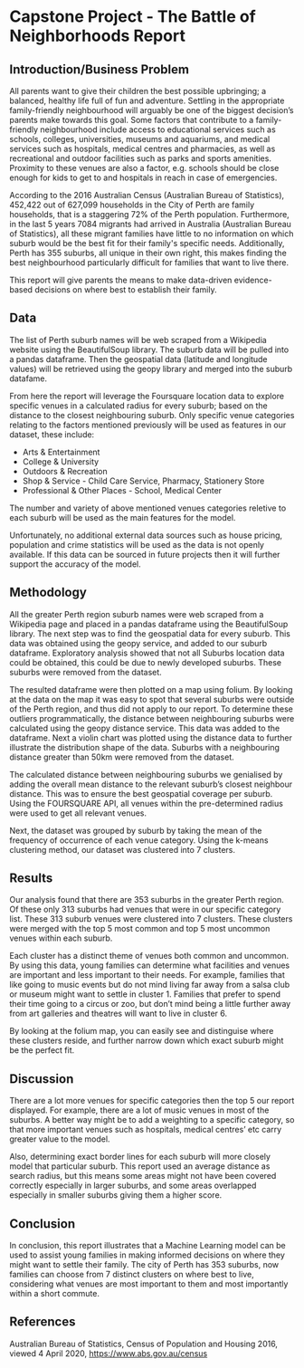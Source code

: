 # Capstone Project - The Battle of Neighborhoods Report

## Introduction/Business Problem

All parents want to give their children the best possible upbringing; a balanced, healthy life full of fun and adventure. Settling in the appropriate family-friendly neighbourhood will arguably be one of the biggest decision’s parents make towards this goal. Some factors that contribute to a family-friendly neighbourhood include access to educational services such as schools, colleges, universities, museums and aquariums, and medical services such as hospitals, medical centres and pharmacies, as well as recreational and outdoor facilities such as parks and sports amenities. Proximity to these venues are also a factor, e.g. schools should be close enough for kids to get to and hospitals in reach in case of emergencies.

According to the 2016 Australian Census (Australian Bureau of Statistics), 452,422 out of 627,099 households in the City of Perth are family households, that is a staggering 72% of the Perth population. Furthermore, in the last 5 years 7084 migrants had arrived in Australia (Australian Bureau of Statistics), all these migrant families have little to no information on which suburb would be the best fit for their family's specific needs. Additionally, Perth has 355 suburbs, all unique in their own right, this makes finding the best neighbourhood particularly difficult for families that want to live there.

This report will give parents the means to make data-driven evidence-based decisions on where best to establish their family.

## Data

The list of Perth suburb names will be web scraped from a Wikipedia website using the BeautifulSoup library. The suburb data will be pulled into a pandas dataframe. Then the geospatial data (latitude and longitude values) will be retrieved using the geopy library and merged into the suburb datafame.

From here the report will leverage the Foursquare location data to explore specific venues in a calculated radius for every suburb; based on the distance to the closest neighbouring suburb. Only specific venue categories relating to the factors mentioned previously will be used as features in our dataset, these include:
* Arts & Entertainment
* College & University
* Outdoors & Recreation
* Shop & Service - Child Care Service, Pharmacy, Stationery Store
* Professional & Other Places - School, Medical Center

The number and variety of above mentioned venues categories reletive to each suburb will be used as the main features for the model.

Unfortunately, no additional external data sources such as house pricing, population and crime statistics will be used as the data is not openly available. If this data can be sourced in future projects then it will further support the accuracy of the model.

## Methodology

All the greater Perth region suburb names were web scraped from a Wikipedia page and placed in a pandas dataframe using the BeautifulSoup library. The next step was to find the geospatial data for every suburb. This data was obtained using the geopy service, and added to our suburb dataframe. Exploratory analysis showed that not all Suburbs location data could be obtained, this could be due to newly developed suburbs. These suburbs were removed from the dataset.

The resulted dataframe were then plotted on a map using folium. By looking at the data on the map it was easy to spot that several suburbs were outside of the Perth region, and thus did not apply to our report. To determine these outliers programmatically, the distance between neighbouring suburbs were calculated using the geopy distance service. This data was added to the dataframe. Next a violin chart was plotted using the distance data to further illustrate the distribution shape of the data. Suburbs with a neighbouring distance greater than 50km were removed from the dataset.

The calculated distance between neighbouring suburbs we genialised by adding the overall mean distance to the relevant suburb’s closest neighbour distance. This was to ensure the best geospatial coverage per suburb. Using the FOURSQUARE API, all venues within the pre-determined radius were used to get all relevant venues.

Next, the dataset was grouped by suburb by taking the mean of the frequency of occurrence of each venue category. Using the k-means clustering method, our dataset was clustered into 7 clusters.

## Results

Our analysis found that there are 353 suburbs in the greater Perth region. Of these only 313 suburbs had venues that were in our specific category list. These 313 suburb venues were clustered into 7 clusters. These clusters were merged with the top 5 most common and top 5 most uncommon venues within each suburb.

Each cluster has a distinct theme of venues both common and uncommon. By using this data, young families can determine what facilities and venues are important and less important to their needs. For example, families that like going to music events but do not mind living far away from a salsa club or museum might want to settle in cluster 1. Families that prefer to spend their time going to a circus or zoo, but don’t mind being a little further away from art galleries and theatres will want to live in cluster 6.

By looking at the folium map, you can easily see and distinguise where these clusters reside, and further narrow down which exact suburb might be the perfect fit.

## Discussion

There are a lot more venues for specific categories then the top 5 our report displayed. For example, there are a lot of music venues in most of the suburbs. A better way might be to add a weighting to a specific category, so that more important venues such as hospitals, medical centres’ etc carry greater value to the model.

Also, determining exact border lines for each suburb will more closely model that particular suburb. This report used an average distance as search radius, but this means some areas might not have been covered correctly especially in larger suburbs, and some areas overlapped especially in smaller suburbs giving them a higher score.

## Conclusion

In conclusion, this report illustrates that a Machine Learning model can be used to assist young families in making informed decisions on where they might want to settle their family. The city of Perth has 353 suburbs, now families can choose from 7 distinct clusters on where best to live, considering what venues are most important to them and most importantly within a short commute.

## References
Australian Bureau of Statistics, Census of Population and Housing 2016, viewed 4 April 2020, <https://www.abs.gov.au/census>

